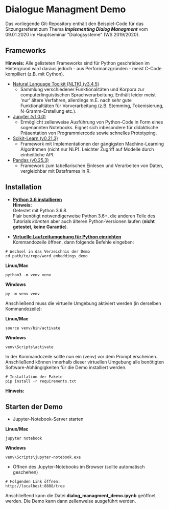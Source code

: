 # Dialogue Managment Demo
Das vorliegende Git-Repository enthält den Beispiel-Code für das Sitzungsreferat zum Thema ***Implementing Dialog Managment*** vom 09.01.2020 im Hauptseminar "Dialogsysteme" (WS 2019/2020).

## Frameworks
**Hinweis:** Alle gelisteten Frameworks sind für Python geschrieben im Hintergrund wird daraus jedoch - aus Performanzgründen - meist C-Code kompiliert (z.B. mit Cython).
- [Natural Language Toolkit (NLTK) (v3.4.5)](https://www.nltk.org/)
  - Sammlung verschiedener Funktionalitäten und Korpora zur computerlinguistischen Sprachverarbeitung. Enthält leider meist 'nur' ältere Verfahren, allerdings m.E. nach sehr gute Funktionaltiäten für Vorverarbeitung (z.B. Stemming, Tokenisierung, N-Gramm-Erstellung etc.). 
- [Jupyter (v1.0.0)](https://jupyter.org/)
  - Ermöglicht zellenweise Ausführung von Python-Code in Form eines sogenannten Notebooks. Eignet sich inbesondere für didaktische Präsentation von Programmiercode sowie schnelles Prototyping.
- [Scikit-Learn (v0.21.3)](https://scikit-learn.org/stable/)
  - Framework mit Implementationen der gängigsten Machine-Learning Algorithmen (nicht nur NLP). Leichter Zugriff auf Modelle durch einheitliche API.
- [Pandas (v0.25.3)](https://pandas.pydata.org/)
  - Framework zum tabellarischen Einlesen und Verarbeiten von Daten, vergleichbar mit Dataframes in R.
  
## Installation
- [**Python 3.6 installieren**](https://www.python.org/downloads/)<br> 
**Hinweis:**<br>
Getestet mit Python 3.6.8.<br>
Flair benötigt notwendigerweise Python 3.6+, die anderen Teile des Tutorials *könnten* aber auch älteren Python-Versionen laufen (**nicht getestet, keine Garantie**).

- [**Virtuelle Laufzeitumgebung für Python einrichten**](https://docs.python.org/3/tutorial/venv.html)<br>
Kommandozeile öffnen, dann folgende Befehle eingeben: 

```
# Wechsel in das Verzeichnis der Demo
cd path/to/repo/word_embeddings_demo
```

**Linux/Mac**
```
python3 -m venv venv
```
**Windows**
```
py -m venv venv
```

Anschließend muss die virtuelle Umgebung aktiviert werden (in derselben Kommandozeile):

**Linux/Mac**
```
source venv/bin/activate
```
**Windows**
```
venv\Scripts\activate
```

In der Kommandozeile sollte nun ein (venv) vor dem Prompt erscheinen.<br>
Anschließend können innerhalb dieser virtuellen Umgebung alle benötigten Software-Abhängigkeiten für die Demo installiert werden.

```
# Installation der Pakete
pip install -r requirements.txt
```
**Hinweis:**<br>

## Starten der Demo

- Jupyter-Notebook-Server starten<br>

**Linux/Mac**
```
jupyter notebook
```
**Windows**
```
venv\Scripts\jupyter-notebook.exe
```
- Öffnen des Jupyter-Notebooks im Browser (sollte automatisch geschehen)
```
# Folgenden Link öffnen:
http://localhost:8888/tree
```
Anschließend kann die Datei **dialog_managment_demo.ipynb** geöffnet werden. Die Demo kann dann zellenweise ausgeführt werden.
